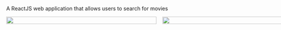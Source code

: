 A ReactJS web application that allows users to search for movies

<div style="display: flex; gap: 1rem;">
  <img src="https://user-images.githubusercontent.com/75863595/201545567-5ef6ffae-090f-464b-bb7d-bf39a64dabe2.png" style="height: 100%; width: 400px" />
  <img src="https://user-images.githubusercontent.com/75863595/201545806-90395f2a-eef1-4b0d-92a5-27070632a36e.png" style="height: 100%; width: 400px" />
</div>
